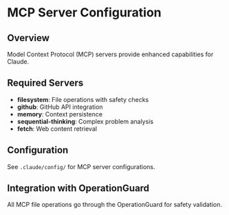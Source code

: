 # MCP Server Configuration

## Overview

Model Context Protocol (MCP) servers provide enhanced capabilities for Claude.

## Required Servers

- **filesystem**: File operations with safety checks
- **github**: GitHub API integration
- **memory**: Context persistence
- **sequential-thinking**: Complex problem analysis
- **fetch**: Web content retrieval

## Configuration

See `.claude/config/` for MCP server configurations.

## Integration with OperationGuard

All MCP file operations go through the OperationGuard for safety validation.

